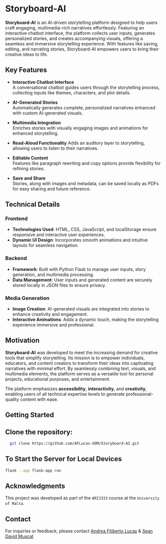 # Storyboard-AI

**Storyboard-AI** is an AI-driven storytelling platform designed to help users craft engaging, multimedia-rich narratives effortlessly. Featuring an interactive chatbot interface, the platform collects user inputs, generates personalized stories, and creates accompanying visuals, offering a seamless and immersive storytelling experience. With features like saving, editing, and narrating stories, Storyboard-AI empowers users to bring their creative ideas to life.


## **Key Features**

- **Interactive Chatbot Interface**  
  A conversational chatbot guides users through the storytelling process, collecting inputs like themes, characters, and plot details.  

- **AI-Generated Stories**  
  Automatically generates complete, personalized narratives enhanced with custom AI-generated visuals.  

- **Multimedia Integration**  
  Enriches stories with visually engaging images and animations for enhanced storytelling.  

- **Read-Aloud Functionality**
  Adds an auditory layer to storytelling, allowing users to listen to their narratives.  

- **Editable Content**  
  Features like paragraph rewriting and copy options provide flexibility for refining stories.  

- **Save and Share**  
  Stories, along with images and metadata, can be saved locally as PDFs for easy sharing and future reference.  


## **Technical Details**

### **Frontend**
- **Technologies Used**: HTML, CSS, JavaScript, and localStorage ensure responsive and interactive user experiences.  
- **Dynamic UI Design**: Incorporates smooth animations and intuitive layouts for seamless navigation.  

### **Backend**
- **Framework**: Built with Python Flask to manage user inputs, story generation, and multimedia processing.  
- **Data Management**: User inputs and generated content are securely stored locally in JSON files to ensure privacy.  

### **Media Generation**
- **Image Creation**: AI-generated visuals are integrated into stories to enhance creativity and engagement.  
- **Interactive Animations**: Adds a dynamic touch, making the storytelling experience immersive and professional.  


## **Motivation**

**Storyboard-AI** was developed to meet the increasing demand for creative tools that simplify storytelling. Its mission is to empower individuals, educators, and content creators to transform their ideas into captivating narratives with minimal effort. By seamlessly combining text, visuals, and multimedia elements, the platform serves as a versatile tool for personal projects, educational purposes, and entertainment.

The platform emphasizes **accessibility**, **interactivity**, and **creativity**, enabling users of all technical expertise levels to generate professional-quality content with ease.


## **Getting Started**

## Clone the repository:
  ```bash
    git clone https://github.com/AFLucas-UOM/Storyboard-AI.git
  ```

## To Start the Server for Local Devices
  ```bash
  flask --app flask-app run
  ```


## Acknowledgments

This project was developed as part of the `ARI3333` course at the `University of Malta`.


## Contact

For inquiries or feedback, please contact [Andrea Filiberto Lucas](mailto:andrealucasmalta@gmail.com) & [Sean David Muscat](mailto:seanmuscat@outlook.com)